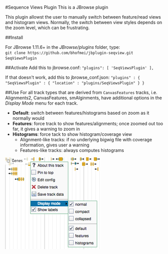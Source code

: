 #Sequence Views Plugin
This is a JBrowse plugin
 
This plugin allowst the user to manually switch between feature/read views and histogram views. Normally, the switch between view styles depends on the zoom level, which can be frustrating.

##Install

For JBrowse 1.11.6+ in the _JBrowse/plugins_ folder, type:  
``git clone https://github.com/bhofmei/jbplugin-seqview.git SeqViewsPlugin``

##Activate
Add this to jbrowse.conf:
    ``"plugins": [
        'SeqViewsPlugin'
    ],``

If that doesn't work, add this to jbrowse_conf.json:
    ``"plugins" : {
        "SeqViewsPlugin" : { "location" : "plugins/SeqViewsPlugin" }
    }``
    
##Use
For all track types that are derived from ``CanvasFeatures`` tracks, i.e. Alignments2, CanvasFeatures, smAlginments, have additional options in the *Display Mode* menu for each track.

* **Default**: switch between features/histograms based on zoom as it normally would
* **Features**: force track to show features/alignments; once zoomed out too far, it gives a warning to zoom in
* **Histograms**: force tack to show histogram/coverage view
    * Alignment-like tracks: if no underlying bigwig file with coverage information, gives user a warning
    * Features-like tracks: always computes histograms
    
![Display mode menu item](example-img.png)